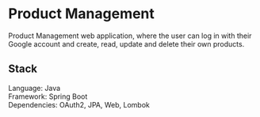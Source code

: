 # Product Management
Product Management web application, where the user can log in with their Google account and create, read, update and delete their own products.

## Stack
Language: Java </br>
Framework: Spring Boot </br>
Dependencies: OAuth2, JPA, Web, Lombok
